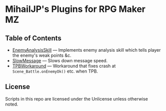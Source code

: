 MihailJP's Plugins for RPG Maker MZ
===================================

## Table of Contents ##
- [EnemyAnalysisSkill](EnemyAnalysisSkill.js) — Implements enemy analysis skill which tells player the enemy's weak points &c.
- [SlowMessage](SlowMessage.js) — Slows down message speed.
- [TPBWorkaround](TPBWorkaround.js) — Workaround that fixes crash at `Scene_Battle.onEnemyOk()` etc. when TPB.

## License ##
Scripts in this repo are licensed under the Unlicense unless otherwise noted.
